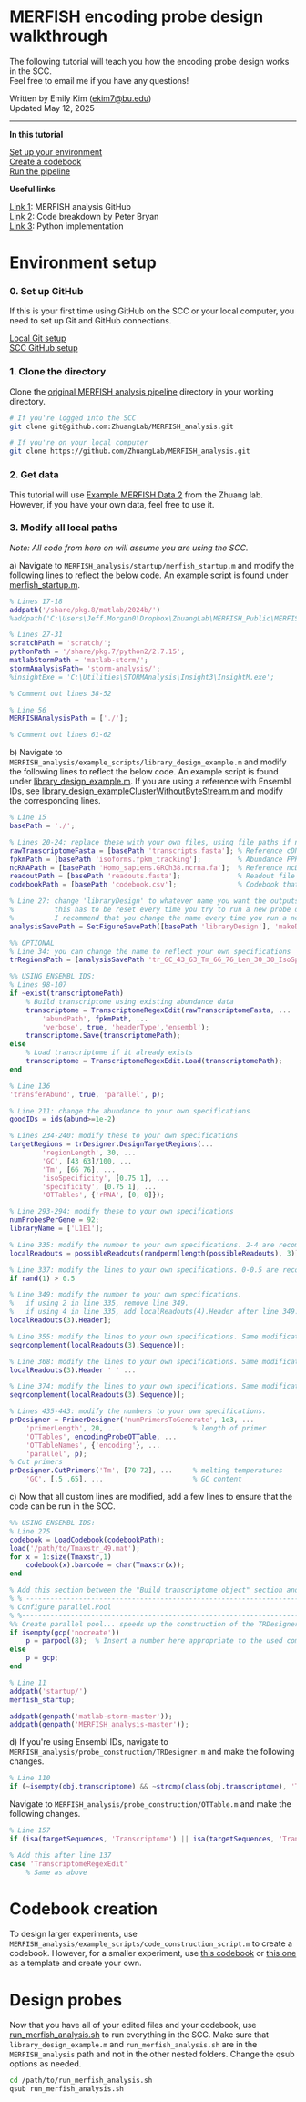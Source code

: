 # MERFISH encoding probe design walkthrough
The following tutorial will teach you how the encoding probe design works in the SCC.\
Feel free to email me if you have any questions!

Written by Emily Kim (ekim7@bu.edu)\
Updated May 12, 2025

---

__In this tutorial__

[Set up your environment](#environment-setup)\
[Create a codebook](#codebook-creation)\
[Run the pipeline](#design-probes)

__Useful links__

[Link 1](https://github.com/ZhuangLab/MERFISH_analysis/tree/master): MERFISH analysis GitHub\
[Link 2](https://docs.google.com/document/d/1-OE-psR1LC2JGczlrk9iabiPNwXq9phNtuL6nlSYiW0/edit?tab=t.0): Code breakdown by Peter Bryan\
[Link 3](https://github.com/xingjiepan/MERFISH_probe_design/tree/main): Python implementation

# Environment setup

### 0. Set up GitHub

If this is your first time using GitHub on the SCC or your local computer, you need to set up Git and GitHub connections.

[Local Git setup](https://docs.github.com/en/get-started/git-basics/set-up-git)\
[SCC GitHub setup](https://www.bu.edu/tech/support/research/system-usage/connect-scc/access-and-security/using-scc-with-github-2fa/)

### 1. Clone the directory

Clone the [original MERFISH analysis pipeline][1] directory in your working directory.

[1]: https://github.com/ZhuangLab/MERFISH_analysis

```bash
# If you're logged into the SCC
git clone git@github.com:ZhuangLab/MERFISH_analysis.git

# If you're on your local computer
git clone https://github.com/ZhuangLab/MERFISH_analysis.git
```

### 2. Get data

This tutorial will use [Example MERFISH Data 2][2] from the Zhuang lab. However, if you have your own data, feel free to use it.

[2]: https://zhuang.harvard.edu/merfish.html

### 3. Modify all local paths

*Note: All code from here on will assume you are using the SCC.*

a) Navigate to `MERFISH_analysis/startup/merfish_startup.m` and modify the following lines to reflect the below code. An example script is found under [merfish_startup.m][3].

[3]: https://github.com/ehk-kim/BUrotations/blob/main/Cleary/merfish_startup.m

```matlab
% Lines 17-18
addpath('/share/pkg.8/matlab/2024b/')
%addpath('C:\Users\Jeff.Morgan0\Dropbox\ZhuangLab\MERFISH_Public\MERFISH_analysis\startup');

% Lines 27-31
scratchPath = 'scratch/';
pythonPath = '/share/pkg.7/python2/2.7.15'; 
matlabStormPath = 'matlab-storm/';  
stormAnalysisPath= 'storm-analysis/';  
%insightExe = 'C:\Utilities\STORMAnalysis\Insight3\InsightM.exe';

% Comment out lines 38-52

% Line 56
MERFISHAnalysisPath = ['./'];

% Comment out lines 61-62
```

b) Navigate to `MERFISH_analysis/example_scripts/library_design_example.m` and modify the following lines to reflect the below code. An example script is found under [library_design_example.m][4]. If you are using a reference with Ensembl IDs, see [library_design_exampleClusterWithoutByteStream.m][5] and modify the corresponding lines.

[4]: https://github.com/ehk-kim/BUrotations/blob/main/Cleary/library_design_example.m
[5]: https://github.com/ehk-kim/BUrotations/blob/main/Cleary/library_design_exampleClusterWithoutByteStream.m

```matlab
% Line 15
basePath = './';

% Lines 20-24: replace these with your own files, using file paths if necessary
rawTranscriptomeFasta = [basePath 'transcripts.fasta']; % Reference cDNA FASTA file
fpkmPath = [basePath 'isoforms.fpkm_tracking'];         % Abundance FPKM file
ncRNAPath = [basePath 'Homo_sapiens.GRCh38.ncrna.fa'];  % Reference ncDNA FASTA file
readoutPath = [basePath 'readouts.fasta'];              % Readout file of probes you want to use
codebookPath = [basePath 'codebook.csv'];               % Codebook that indicates each RNA species of interest and their intended barcode

% Line 27: change 'libraryDesign' to whatever name you want the outputs to go to.
%          this has to be reset every time you try to run a new probe design pipeline.
%          I recommend that you change the name every time you run a new pipeline.
analysisSavePath = SetFigureSavePath([basePath 'libraryDesign'], 'makeDir', true);

%% OPTIONAL
% Line 34: you can change the name to reflect your own specifications
trRegionsPath = [analysisSavePath 'tr_GC_43_63_Tm_66_76_Len_30_30_IsoSpec_0.75_1_Spec_0.75_1'];

%% USING ENSEMBL IDS:
% Lines 98-107
if ~exist(transcriptomePath)
    % Build transcriptome using existing abundance data
    transcriptome = TranscriptomeRegexEdit(rawTranscriptomeFasta, ...
        'abundPath', fpkmPath, ...
        'verbose', true, 'headerType','ensembl');
    transcriptome.Save(transcriptomePath);
else
    % Load transcriptome if it already exists
    transcriptome = TranscriptomeRegexEdit.Load(transcriptomePath);
end

% Line 136
'transferAbund', true, 'parallel', p);

% Line 211: change the abundance to your own specifications
goodIDs = ids(abund>=1e-2)

% Lines 234-240: modify these to your own specifications
targetRegions = trDesigner.DesignTargetRegions(...
		'regionLength', 30, ...
		'GC', [43 63]/100, ...
		'Tm', [66 76], ...
		'isoSpecificity', [0.75 1], ...
		'specificity', [0.75 1], ...
        'OTTables', {'rRNA', [0, 0]});

% Line 293-294: modify these to your own specifications
numProbesPerGene = 92;
libraryName = ['L1E1'];

% Line 335: modify the number to your own specifications. 2-4 are recommended.
localReadouts = possibleReadouts(randperm(length(possibleReadouts), 3));

% Line 337: modify the lines to your own specifications. 0-0.5 are recommended.
if rand(1) > 0.5

% Line 349: modify the number to your own specifications.
%   if using 2 in line 335, remove line 349.
%   if using 4 in line 335, add localReadouts(4).Header after line 349.
localReadouts(3).Header];

% Line 355: modify the lines to your own specifications. Same modifications as line 349.
seqrcomplement(localReadouts(3).Sequence)];

% Line 368: modify the lines to your own specifications. Same modifications as line 349.
localReadouts(3).Header ' ' ...

% Line 374: modify the lines to your own specifications. Same modifications as line 349.
seqrcomplement(localReadouts(3).Sequence)];

% Lines 435-443: modify the numbers to your own specifications.
prDesigner = PrimerDesigner('numPrimersToGenerate', 1e3, ...
    'primerLength', 20, ...                  % length of primer
    'OTTables', encodingProbeOTTable, ...
    'OTTableNames', {'encoding'}, ...
    'parallel', p);
% Cut primers
prDesigner.CutPrimers('Tm', [70 72], ...     % melting temperatures
    'GC', [.5 .65], ...                      % GC content
```
c) Now that all custom lines are modified, add a few lines to ensure that the code can be run in the SCC.

```matlab
%% USING ENSEMBL IDS:
% Line 275
codebook = LoadCodebook(codebookPath);
load('/path/to/Tmaxstr_49.mat');
for x = 1:size(Tmaxstr,1)
    codebook(x).barcode = char(Tmaxstr(x));
end

% Add this section between the "Build transcriptome object" section and the "Build isoform specificity table" section.
% % ------------------------------------------------------------------------
% Configure parallel.Pool
% %-------------------------------------------------------------------------
%% Create parallel pool... speeds up the construction of the TRDesigner and the construction of libraries
if isempty(gcp('nocreate'))
    p = parpool(8);  % Insert a number here appropriate to the used computational resources
else
    p = gcp;
end

% Line 11
addpath('startup/')
merfish_startup;

addpath(genpath('matlab-storm-master'));
addpath(genpath('MERFISH_analysis-master'));

```

d) If you're using Ensembl IDs, navigate to `MERFISH_analysis/probe_construction/TRDesigner.m` and make the following changes.

```matlab
% Line 110
if (~isempty(obj.transcriptome) && ~strcmp(class(obj.transcriptome), 'Transcriptome')) && (~isempty(obj.transcriptome) && ~strcmp(class(obj.transcriptome), 'TranscriptomeRegexEdit'))
```

Navigate to `MERFISH_analysis/probe_construction/OTTable.m` and make the following changes.
```matlab
% Line 157
if (isa(targetSequences, 'Transcriptome') || isa(targetSequences, 'TranscriptomeRegexEdit'))

% Add this after line 137
case 'TranscriptomeRegexEdit'
    % Same as above
```

# Codebook creation

To design larger experiments, use `MERFISH_analysis/example_scripts/code_construction_script.m` to create a codebook. However, for a smaller experiment, use [this codebook][7] or [this one][8] as a template and create your own.

[7]: https://github.com/ehk-kim/BUrotations/blob/main/Cleary/example_files/codebook_cm1_all49.csv
[8]: https://github.com/ehk-kim/BUrotations/blob/main/Cleary/example_files/codebook_2.csv

# Design probes

Now that you have all of your edited files and your codebook, use [run_merfish_analysis.sh][6] to run everything in the SCC. Make sure that `library_design_example.m` and `run_merfish_analysis.sh` are in the `MERFISH_analysis` path and not in the other nested folders. Change the qsub options as needed.

[6]: https://github.com/ehk-kim/BUrotations/blob/main/Cleary/run_merfish_analysis.sh

```bash
cd /path/to/run_merfish_analysis.sh
qsub run_merfish_analysis.sh
```